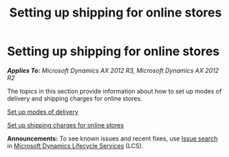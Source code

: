 ﻿---
title: Setting up shipping for online stores
TOCTitle: Setting up shipping for online stores
ms:assetid: 9a75c0c1-a6f1-4d59-b555-1ed5e12bbb2f
ms:mtpsurl: https://technet.microsoft.com/en-us/library/JJ728700(v=AX.60)
ms:contentKeyID: 49556605
ms.date: 04/18/2014
mtps_version: v=AX.60
f1_keywords:
- shipping
- online store
- online stores
---

# Setting up shipping for online stores 


_**Applies To:** Microsoft Dynamics AX 2012 R3, Microsoft Dynamics AX 2012 R2_

The topics in this section provide information about how to set up modes of delivery and shipping charges for online stores.

[Set up modes of delivery](set-up-modes-of-delivery.md)

[Set up shipping charges for online stores](set-up-shipping-charges-for-online-stores.md)

  
**Announcements:** To see known issues and recent fixes, use [Issue search](http://go.microsoft.com/fwlink/?linkid=389258) in [Microsoft Dynamics Lifecycle Services](http://go.microsoft.com/fwlink/?linkid=306505) (LCS).


